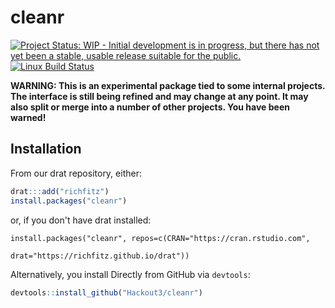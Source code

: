 # cleanr

[![Project Status: WIP - Initial development is in progress, but there has not yet been a stable, usable release suitable for the public.](http://www.repostatus.org/badges/latest/wip.svg)](http://www.repostatus.org/#wip)
[![Linux Build Status](https://travis-ci.org/Hackout3/cleanr.svg?branch=master)](https://travis-ci.org/Hackout3/cleanr)

**WARNING: This is an experimental package tied to some internal projects.  The interface is still being refined and may change at any point.  It may also split or merge into a number of other projects.  You have been warned!**

## Installation

From our drat repository, either:

```r
drat:::add("richfitz")
install.packages("cleanr")
```

or, if you don't have drat installed:

```
install.packages("cleanr", repos=c(CRAN="https://cran.rstudio.com",
                                    drat="https://richfitz.github.io/drat"))
```

Alternatively, you install Directly from GitHub via `devtools`:

```r
devtools::install_github("Hackout3/cleanr")
```
